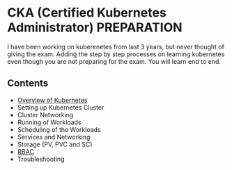 
# CKA (Certified Kubernetes Administrator) PREPARATION

I have been working on kuberenetes from last 3 years, but never thought of giving the exam. Adding the step by step processes on learning kubernetes even though you are not preparing for the exam. You will learn end to end.

## Contents

- [Overview of Kubernetes](./Overiew-of-Kubernetes/)
- Setting up Kubernetes Cluster
- Cluster Networking
- Running of Workloads
- Scheduling of the Workloads
- Services and Networking
- Storage (PV, PVC and SC)
- [RBAC](./RBAC/)
- Troubleshooting